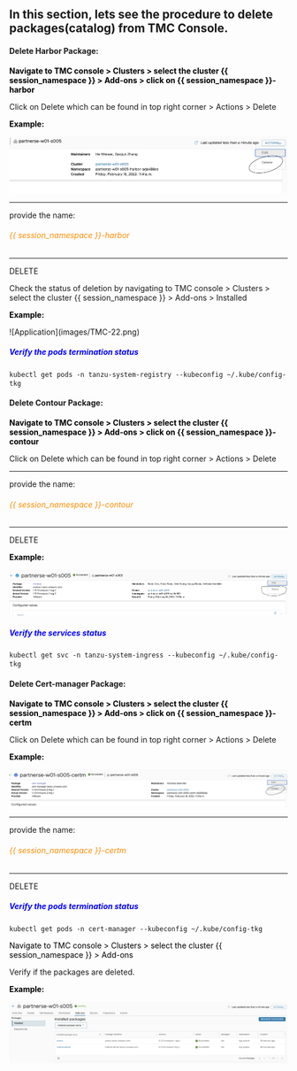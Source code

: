 ## In this section, lets see the procedure to delete packages(catalog) from TMC Console. 

#### Delete Harbor Package:

<style>
H5{color:Blue !important;}
H6{color:DarkOrange !important;}
</style>

<p style="color:black"><strong>Navigate to TMC console > Clusters > select the cluster {{ session_namespace }} > Add-ons > click on {{ session_namespace }}-harbor</strong></p>

Click on Delete which can be found in top right corner > Actions > Delete

<p style="color:black"><strong>Example:</strong></p>

![Application](images/TMC-30.png)

-----------------

provide the name:

###### {{ session_namespace }}-harbor

-----------------

DELETE

Check the status of deletion by navigating to TMC console > Clusters > select the cluster  {{ session_namespace }} > Add-ons > Installed

<p style="color:black"><strong>Example:</strong></p>
![Application](images/TMC-22.png)

##### Verify the pods termination status

```execute
kubectl get pods -n tanzu-system-registry --kubeconfig ~/.kube/config-tkg
```

#### Delete Contour Package:

<p style="color:black"><strong>Navigate to TMC console > Clusters > select the cluster  {{ session_namespace }} > Add-ons > click on {{ session_namespace }}-contour</strong></p>

Click on Delete which can be found in top right corner > Actions > Delete

-----------------

provide the name:

###### {{ session_namespace }}-contour

-----------------

DELETE

<p style="color:black"><strong>Example:</strong></p>

![Application](images/TMC-24.png)

##### Verify the services status

```execute
kubectl get svc -n tanzu-system-ingress --kubeconfig ~/.kube/config-tkg
```

#### Delete Cert-manager Package:

<p style="color:black"><strong>Navigate to TMC console > Clusters > select the cluster  {{ session_namespace }} > Add-ons > click on {{ session_namespace }}-certm</strong></p>

Click on Delete which can be found in top right corner > Actions > Delete

<p style="color:black"><strong>Example:</strong></p>

![Application](images/TMC-23.png)

-----------------

provide the name:

###### {{ session_namespace }}-certm

-----------------

DELETE

##### Verify the pods termination status

```execute
kubectl get pods -n cert-manager --kubeconfig ~/.kube/config-tkg
```

<p style="color:black">Navigate to TMC console > Clusters > select the cluster  {{ session_namespace }} > Add-ons </strong></p>

Verify if the packages are deleted. 

<p style="color:black"><strong>Example:</strong></p>

![Application](images/TMC-25.png)

